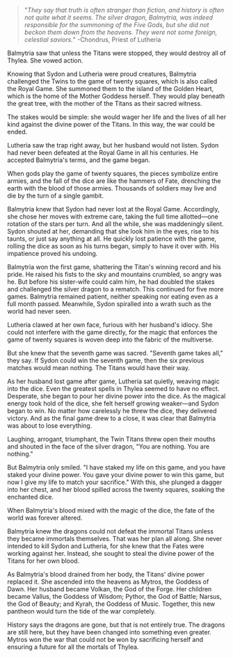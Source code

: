 >"*They say that truth is often stranger than fiction, and history is often not quite what it seems. The silver dragon, Balmytria, was indeed responsible for the summoning of the Five Gods, but she did not beckon them down from the heavens. They were not some foreign, celestial saviors.*"
>-Chondrus, Priest of Lutheria

Balmytria saw that unless the Titans were stopped, they would destroy all of Thylea. She vowed action.

Knowing that Sydon and Lutheria were proud creatures, Balmytria challenged the Twins to the game of twenty squares, which is also called the Royal Game. She summoned them to the island of the Golden Heart, which is the home of the Mother Goddess herself. They would play beneath the great tree, with the mother of the Titans as their sacred witness.

The stakes would be simple: she would wager her life and the lives of all her kind against the divine power of the Titans. In this way, the war could be ended.

Lutheria saw the trap right away, but her husband would not listen. Sydon had never been defeated at the Royal Game in all his centuries. He accepted Balmytria's terms, and the game began.

When gods play the game of twenty squares, the pieces symbolize entire armies, and the fall of the dice are like the hammers of Fate, drenching the earth with the blood of those armies. Thousands of soldiers may live and die by the turn of a single gambit.

Balmytria knew that Sydon had never lost at the Royal Game. Accordingly, she chose her moves with extreme care, taking the full time allotted—one rotation of the stars per turn. And all the while, she was maddeningly silent. Sydon shouted at her, demanding that she look him in the eyes, rise to his taunts, or just say anything at all. He quickly lost patience with the game, rolling the dice as soon as his turns began, simply to have it over with. His impatience proved his undoing.

Balmytria won the first game, shattering the Titan's winning record and his pride. He raised his fists to the sky and mountains crumbled, so angry was he. But before his sister-wife could calm him, he had doubled the stakes and challenged the silver dragon to a rematch.
This continued for five more games. Balmytria remained patient, neither speaking nor eating even as a full month passed. Meanwhile, Sydon spiralled into a wrath such as the world had never seen.

Lutheria clawed at her own face, furious with her husband's idiocy. She could not interfere with the game directly, for the magic that enforces the game of twenty squares is woven deep into the fabric of the multiverse.

But she knew that the seventh game was sacred. "Seventh game takes all," they say. If Sydon could win the seventh game, then the six previous matches would mean nothing. The Titans would have their way.

As her husband lost game after game, Lutheria sat quietly, weaving magic into the dice. Even the greatest spells in Thylea seemed to have no effect. Desperate, she began to pour her divine power into the dice. As the magical energy took hold of the dice, she felt herself growing weaker—and Sydon began to win. No matter how carelessly he threw the dice, they delivered victory. And as the final game drew to a close, it was clear that Balmytria was about to lose everything.

Laughing, arrogant, triumphant, the Twin Titans threw open their mouths and shouted in the face of the silver dragon, "You are nothing. You are nothing."

But Balmytria only smiled. "I have staked my life on this game, and you have staked your divine power. You gave your divine power to win this game, but now I give my life to match your sacrifice." With this, she plunged a dagger into her chest, and her blood spilled across the twenty squares, soaking the enchanted dice.

When Balmytria's blood mixed with the magic of the dice, the fate of the world was forever altered.

Balmytria knew the dragons could not defeat the immortal Titans unless they became immortals themselves. That was her plan all along. She never intended to kill Sydon and Lutheria, for she knew that the Fates were working against her. Instead, she sought to steal the divine power of the Titans for her own blood.

As Balmytria's blood drained from her body, the Titans' divine power replaced it. She ascended into the heavens as Mytros, the Goddess of Dawn. Her husband became Volkan, the God of the Forge. Her children became Vallus, the Goddess of Wisdom; Pythor, the God of Battle; Narsus, the God of Beauty; and Kyrah, the Goddess of Music. Together, this new pantheon would turn the tide of the war completely.

History says the dragons are gone, but that is not entirely true. The dragons are still here, but they have been changed into something even greater. Mytros won the war that could not be won by sacrificing herself and ensuring a future for all the mortals of Thylea.